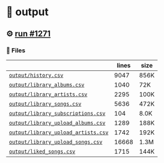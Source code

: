 # 📝  output 

## ⚙️ [run #1271](https://github.com/jwenerd/ytm-dl/actions/runs/9169987483)

### 📁 Files

|                                                                         |lines|size|
|-------------------------------------------------------------------------|-----|----|
|[`output/history.csv` ](output/history.csv)                              |9047 |856K|
|[`output/library_albums.csv` ](output/library_albums.csv)                |1040 |72K |
|[`output/library_artists.csv` ](output/library_artists.csv)              |2295 |100K|
|[`output/library_songs.csv` ](output/library_songs.csv)                  |5636 |472K|
|[`output/library_subscriptions.csv` ](output/library_subscriptions.csv)  |104  |8.0K|
|[`output/library_upload_albums.csv` ](output/library_upload_albums.csv)  |1289 |188K|
|[`output/library_upload_artists.csv` ](output/library_upload_artists.csv)|1742 |192K|
|[`output/library_upload_songs.csv` ](output/library_upload_songs.csv)    |16668|1.3M|
|[`output/liked_songs.csv` ](output/liked_songs.csv)                      |1715 |144K|